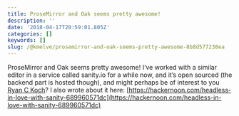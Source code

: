 ```yaml
---
title: ProseMirror and Oak seems pretty awesome!
description: ''
date: '2018-04-17T20:59:01.805Z'
categories: []
keywords: []
slug: /@kmelve/prosemirror-and-oak-seems-pretty-awesome-8b8d577238ea
---
```


ProseMirror and Oak seems pretty awesome! I’ve worked with a similar editor in a service called sanity.io for a while now, and it’s open sourced (the backend part is hosted though), and might perhaps be of interest to you [Ryan C Koch](https://medium.com/u/74b47f899d98)? I also wrote about it here: [https://hackernoon.com/headless-in-love-with-sanity-689960571dc](https://hackernoon.com/headless-in-love-with-sanity-689960571dc)